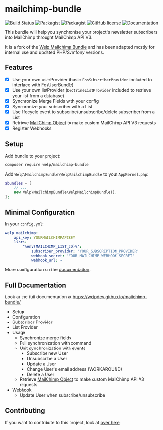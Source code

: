 # mailchimp-bundle

[![Build Status](https://travis-ci.org/welpdev/mailchimp-bundle.svg?branch=master)](https://travis-ci.org/welpdev/mailchimp-bundle)
[![Packagist](https://img.shields.io/packagist/v/welp/mailchimp-bundle.svg)](https://packagist.org/packages/welp/mailchimp-bundle)
[![Packagist](https://img.shields.io/packagist/dt/welp/mailchimp-bundle.svg)](https://packagist.org/packages/welp/mailchimp-bundle)
[![GitHub license](https://img.shields.io/badge/license-MIT-blue.svg)](https://raw.githubusercontent.com/welpdev/mailchimp-bundle/master/LICENSE.md)
[![Documentation](https://img.shields.io/badge/documentation-gh--pages-blue.svg)](https://welpdev.github.io/mailchimp-bundle/)

This bundle will help you synchronise your project's newsletter subscribers into MailChimp throught MailChimp API V3.

It is a fork of the [Welp Mailchimp Bundle](https://github.com/welpdev/mailchimp-bundle) and has been adapted mostly for internal use and updated PHP/Symfony versions.

## Features

* [x] Use your own userProvider (basic `FosSubscriberProvider` included to interface with FosUserBundle)
* [x] Use your own listProvider (`DoctrineListProvider` included to retrieve your list from a database)
* [x] Synchronize Merge Fields with your config
* [x] Synchronize your subscriber with a List
* [x] Use lifecycle event to subscribe/unsubscribe/delete subscriber from a List
* [x] Retrieve [MailChimp Object](https://github.com/drewm/mailchimp-api) to make custom MailChimp API V3 requests
* [x] Register Webhooks

## Setup

Add bundle to your project:

```bash
composer require welp/mailchimp-bundle
```

Add `Welp\MailchimpBundle\WelpMailchimpBundle` to your `AppKernel.php`:

```php
$bundles = [
    // ...
    new Welp\MailchimpBundle\WelpMailchimpBundle(),
];
```

## Minimal Configuration

In your `config.yml`:

```yaml
welp_mailchimp:
    api_key: YOURMAILCHIMPAPIKEY
    lists:
        '%env(MAILCHIMP_LIST_ID)%':
            subscriber_provider: 'YOUR_SUBSCRIPTION_PROVIDER'
            webhook_secret: 'YOUR_MAILCHIMP_WEBHOOK_SECRET'
            webhook_url: ~
```

More configuration on the [documentation](https://welpdev.github.io/mailchimp-bundle/configuration/).

## Full Documentation

Look at the full documentation at <https://welpdev.github.io/mailchimp-bundle/>

* Setup
* Configuration
* Subscriber Provider
* List Provider
* Usage
    * Synchronize merge fields
    * Full synchronization with command
    * Unit synchronization with events
        * Subscribe new User
        * Unsubscribe a User
        * Update a User
        * Change User's email address (WORKAROUND)
        * Delete a User
    * Retrieve [MailChimp Object](https://github.com/drewm/mailchimp-api) to make custom MailChimp API V3 requests
* Webhook
    * Update User when subscribe/unsubscribe

## Contributing

If you want to contribute to this project, look at [over here](CONTRIBUTING.md)
